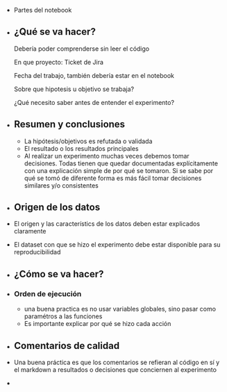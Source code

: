 - Partes del notebook
- ## ¿Qué se va hacer? 
  Debería poder comprenderse sin leer el código
  
  En que proyecto:
  	Ticket de Jira
  
  Fecha del trabajo, también debería estar en el notebook
  
  Sobre que hipotesis u objetivo se trabaja?
  
  ¿Qué necesito saber antes de entender el experimento?
- ## Resumen y conclusiones
	- La hipótesis/objetivos es refutada o validada
	- El resultado o los resultados principales
	- Al realizar un experimento muchas veces debemos tomar decisiones. Todas tienen que quedar documentadas explícitamente con una explicación simple de por qué se tomaron. Si se sabe por qué se tomó de diferente forma es más fácil tomar decisiones similares y/o consistentes
- ## Origen de los datos
- El origen y las característics de los datos deben estar explicados claramente
- El dataset con que se hizo el experimento debe estar disponible para su reproducibilidad
- ## ¿Cómo se va hacer?
- ### Orden de ejecución
	- una buena practica es no usar variables globales, sino pasar como paramétros a las funciones
	- Es importante explicar por qué se hizo cada acción
- ## Comentarios de calidad
- Una buena práctica es que los comentarios se refieran al código en sí y el markdown a resultados o decisiones que conciernen al experimento
-